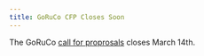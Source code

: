 ```yaml
---
title: GoRuCo CFP Closes Soon
---
```


The GoRuCo [call for proprosals][cfp] closes March 14th.

[cfp]: https://goruco.wufoo.com/forms/goruco-2014-call-for-proposals/
